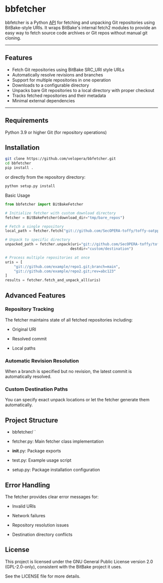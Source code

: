 # bbfetcher
bbfetcher is a Python [API](https://github.com/velopera/bbfetcher/blob/main/API.md) for fetching and unpacking Git repositories using BitBake-style URIs.
It wraps BitBake's internal fetch2 modules to provide an easy way to fetch source code archives or Git repos without manual git cloning.

---
## Features
- Fetch Git repositories using BitBake SRC_URI style URLs
- Automatically resolve revisions and branches
- Support for multiple repositories in one operation
- Downloads to a configurable directory
- Unpacks bare Git repositories to a local directory with proper checkout
- Tracks fetched repositories and their metadata
- Minimal external dependencies

---

## Requirements
Python 3.9 or higher
Git (for repository operations)

## Installation
```bash
git clone https://github.com/velopera/bbfetcher.git
cd bbfetcher
pip install .
```
or directly from the repository directory:

```bash
python setup.py install
```
Basic Usage
```python
from bbfetcher import BitBakeFetcher

# Initialize fetcher with custom download directory
fetcher = BitBakeFetcher(download_dir="tmp/bare_repos")

# Fetch a single repository
local_path = fetcher.fetch("git://github.com/SecOPERA-toffy/toffy-oatpp.git;branch=main;protocol=https")

# Unpack to specific directory
unpacked_path = fetcher.unpack(uri="git://github.com/SecOPERA-toffy/toffy-oatpp.git;branch=main;protocol=https", 
                              destdir="custom/destination")

# Process multiple repositories at once
uris = [
    "git://github.com/example/repo1.git;branch=main",
    "git://github.com/example/repo2.git;rev=abc123"
]
results = fetcher.fetch_and_unpack_all(uris)
```

## Advanced Features
### Repository Tracking
The fetcher maintains state of all fetched repositories including:

- Original URI

- Resolved commit

- Local paths

### Automatic Revision Resolution
When a branch is specified but no revision, the latest commit is automatically resolved.

### Custom Destination Paths
You can specify exact unpack locations or let the fetcher generate them automatically.

## Project Structure
- bbfetcher/
`
- fetcher.py: Main fetcher class implementation

- __init__.py: Package exports

- test.py: Example usage script

- setup.py: Package installation configuration

## Error Handling
The fetcher provides clear error messages for:

- Invalid URIs

- Network failures

- Repository resolution issues

- Destination directory conflicts

## License
This project is licensed under the GNU General Public License version 2.0 (GPL-2.0-only), consistent with the BitBake project it uses.

See the LICENSE file for more details.
